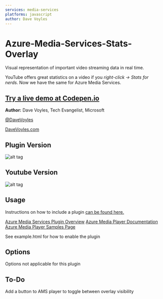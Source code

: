 ```yaml
---
services: media-services
platforms: javascript
author: Dave Voyles
---
```

# Azure-Media-Services-Stats-Overlay
Visual representation of important video streaming data in real time.

YouTube offers great statistics on a video if you *right-click -> Stats for nerds*. Now we have the same for Azure Media Services. 


[Try a live demo at Codepen.io](http://codepen.io/DaveVoyles/pen/yaWWJK)
----

**Author:** Dave Voyles, Tech Evangelist, Microsoft

[@DaveVoyles](http://www.twitter.com/DaveVoyles)

[DaveVoyles.com](http://www.davevoyles.com)


## Plugin Version

![alt tag](https://www.dropbox.com/s/nb5uugs39jsus3d/AMS-stats-overlay.PNG?raw=1)

## Youtube Version

![alt tag](https://www.dropbox.com/s/ds4zzih52zvrpfa/Screenshot%202016-10-28%2020.20.12.png?raw=1)


## Usage
Instructions on how to include a plugin [can be found here.](https://azure.microsoft.com/en-us/blog/azure-media-player-plugins/)

[Azure Media Services Plugin Overview](https://azure.microsoft.com/en-us/blog/azure-media-player-plugins/)
[Azure Media Player Documentation](https://amp.azure.net/libs/amp/latest/docs/index.html)
[Azure Media Player Samples Page](https://amp.azure.net/libs/amp/latest/docs/SAMPLES.html)


See example.html for how to enable the plugin 

## Options
Options not applicable for this plugin 

## To-Do
Add a button to AMS player to toggle between overlay visibility


